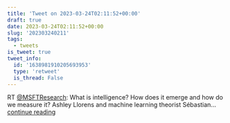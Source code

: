 ```yaml
---
title: 'Tweet on 2023-03-24T02:11:52+00:00'
draft: true
date: 2023-03-24T02:11:52+00:00
slug: '202303240211'
tags:
  - tweets
is_tweet: true
tweet_info:
  id: '1638981910205693953'
  type: 'retweet'
  is_thread: False
---
```




RT [@MSFTResearch](https://x.com/MSFTResearch): What is intelligence? How does it emerge and how do we measure it? Ashley Llorens and machine learning theorist Sébastian… [continue reading](https://x.com/sytelus/status/1638981910205693953)
